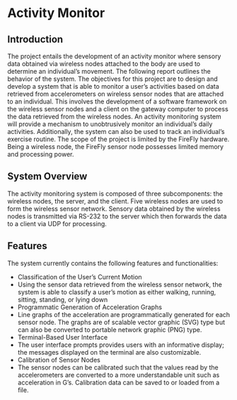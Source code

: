 Activity Monitor
================

Introduction
------------
The project entails the development of an activity monitor where sensory data obtained via wireless nodes attached to the body are used to determine an individual’s movement. The following report outlines the behavior of the system.
The objectives for this project are to design and develop a system that is able to monitor a user’s activities based on data retrieved from accelerometers on wireless sensor nodes that are attached to an individual. This involves the development of a software framework on the wireless sensor nodes and a client on the gateway computer to process the data retrieved from the wireless nodes.
An activity monitoring system will provide a mechanism to unobtrusively monitor an individual’s daily activities. Additionally, the system can also be used to track an individual’s exercise routine.
The scope of the project is limited by the FireFly hardware. Being a wireless node, the FireFly sensor node possesses limited memory and processing power.

System Overview
---------------
The activity monitoring system is composed of three subcomponents: the wireless nodes, the server, and the client. Five wireless nodes are used to form the wireless sensor network. Sensory data obtained by the wireless nodes is transmitted via RS-232 to the server which then forwards the data to a client via UDP for processing.

Features
--------
The system currently contains the following features and functionalities:
*	Classification of the User’s Current Motion
* Using the sensor data retrieved from the wireless sensor network, the system is able to classify a user’s motion as either walking, running, sitting, standing, or lying down
* Programmatic Generation of Acceleration Graphs
* Line graphs of the acceleration are programmatically generated for each sensor node. The graphs are of scalable vector graphic (SVG) type but can also be converted to portable network graphic (PNG) type.
* Terminal-Based User Interface
* The user interface prompts provides users with an informative display; the messages displayed on the terminal are also customizable.
* Calibration of Sensor Nodes
* The sensor nodes can be calibrated such that the values read by the accelerometers are converted to a more understandable unit such as acceleration in G’s. Calibration data can be saved to or loaded from a file. 
